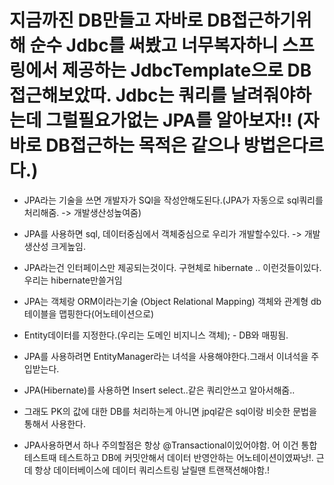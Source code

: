 # 지금까진 DB만들고 자바로 DB접근하기위해 순수 Jdbc를 써봤고 너무복자하니 스프링에서 제공하는 JdbcTemplate으로 DB접근해보았따. Jdbc는 쿼리를 날려줘야하는데 그럴필요가없는 JPA를 알아보자!! (자바로 DB접근하는 목적은 같으나 방법은다르다.)

- JPA라는 기술을 쓰면 개발자가 SQl을 작성안해도된다.(JPA가 자동으로 sql쿼리를 처리해줌. -> 개발생산성높여줌)

- JPA를 사용하면 sql, 데이터중심에서 객체중심으로 우리가 개발할수있다. -> 개발생산성 크게높임.

- JPA라는건 인터페이스만 제공되는것이다. 구현체로 hibernate .. 이런것들이있다. 우리는 hibernate만쓸거임

- JPA는 객체랑 ORM이라는기술 (Object Relational Mapping) 객체와 관계형 db테이블을 맵핑한다(어노테이션으로)

- Entity데이터를 지정한다.(우리는 도메인 비지니스 객체); - DB와 매핑됨.

- JPA를 사용하려면 EntityManager라는 녀석을 사용해야한다.그래서 이녀석을 주입받는다.

- JPA(Hibernate)를 사용하면 Insert select..같은 쿼리안쓰고 알아서해줌..

- 그래도 PK의 값에 대한 DB를 처리하는게 아니면 jpql같은 sql이랑 비슷한 문법을 통해서 사용한다.

- JPA사용하면서 하나 주의할점은 항상 @Transactional이있어야함. 어 이건 통합테스트때 테스트하고 DB에 커밋안해서 데이터 반영안하는 어노테이션이였짜낭!. 근데 항상 데이터베이스에 데이터 쿼리스트링 날릴땐 트랜잭션해야함.!
